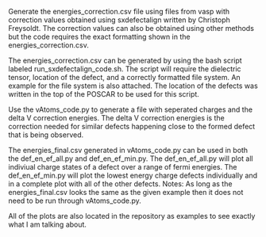 Generate the energies_correction.csv file using files from vasp with correction values obtained using sxdefectalign written by Christoph Freysoldt. The correction values can also be obtained using other methods but the code requires the exact formatting shown in the energies_correction.csv.

The energies_correction.csv can be generated by using the bash script labeled run_sxdefectalign_code.sh. The script will require the dielectric tensor, location of the defect, and a correctly formatted file system.
An example for the file system is also attached.
The location of the defects was written in the top of the POSCAR to be used for this script.

Use the vAtoms_code.py to generate a file with seperated charges and the delta V correction energies. 
The delta V correction energies is the correction needed for similar defects happening close to the formed defect that is being observed.

The energies_final.csv generated in vAtoms_code.py can be used in both the def_en_ef_all.py and def_en_ef_min.py.
The def_en_ef_all.py will plot all indiviual charge states of a defect over a range of fermi energies.
The def_en_ef_min.py will plot the lowest energy charge defects individually and in a complete plot with all of the other defects.
Notes: As long as the energies_final.csv looks the same as the given example then it does not need to be run through vAtoms_code.py.

All of the plots are also located in the repository as examples to see exactly what I am talking about.
